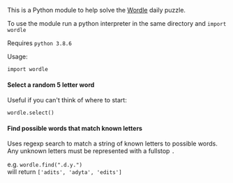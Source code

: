 This is a Python module to help solve the [Wordle](https://www.powerlanguage.co.uk/wordle/) daily puzzle.

To use the module run a python interpreter in the same directory and `import wordle`

Requires `python 3.8.6`

Usage:

`import wordle`

#### Select a random 5 letter word
Useful if you can't think of where to start:

`wordle.select()`

#### Find possible words that match known letters
Uses regexp search to match a string of known letters to possible words.\
Any unknown letters must be represented with a fullstop `.`

e.g. `wordle.find(".d.y.")`\
will return `['adits', 'adyta', 'edits']`
